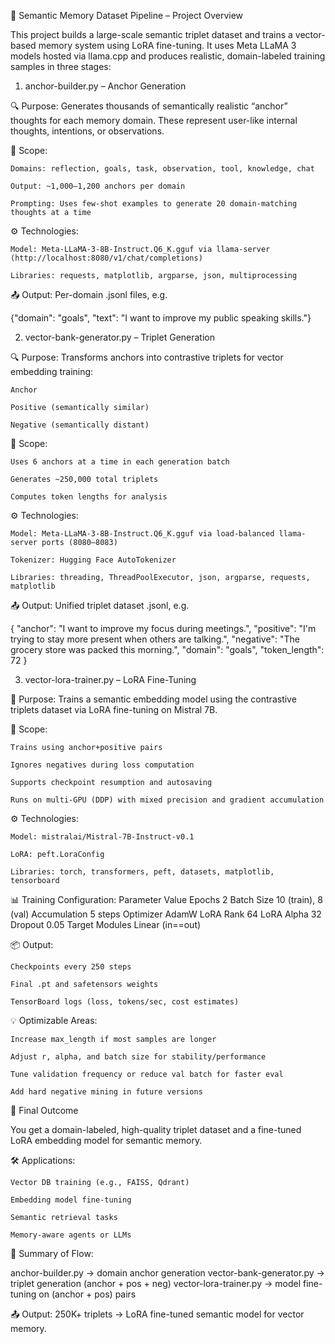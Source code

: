 🧠 Semantic Memory Dataset Pipeline – Project Overview

This project builds a large-scale semantic triplet dataset and trains a vector-based memory system using LoRA fine-tuning. It uses Meta LLaMA 3 models hosted via llama.cpp and produces realistic, domain-labeled training samples in three stages:
1. anchor-builder.py – Anchor Generation

🔍 Purpose:
Generates thousands of semantically realistic “anchor” thoughts for each memory domain. These represent user-like internal thoughts, intentions, or observations.

🧱 Scope:

    Domains: reflection, goals, task, observation, tool, knowledge, chat

    Output: ~1,000–1,200 anchors per domain

    Prompting: Uses few-shot examples to generate 20 domain-matching thoughts at a time

⚙️ Technologies:

    Model: Meta-LLaMA-3-8B-Instruct.Q6_K.gguf via llama-server (http://localhost:8080/v1/chat/completions)

    Libraries: requests, matplotlib, argparse, json, multiprocessing

📤 Output:
Per-domain .jsonl files, e.g.

{"domain": "goals", "text": "I want to improve my public speaking skills."}

2. vector-bank-generator.py – Triplet Generation

🔍 Purpose:
Transforms anchors into contrastive triplets for vector embedding training:

    Anchor

    Positive (semantically similar)

    Negative (semantically distant)

🧱 Scope:

    Uses 6 anchors at a time in each generation batch

    Generates ~250,000 total triplets

    Computes token lengths for analysis

⚙️ Technologies:

    Model: Meta-LLaMA-3-8B-Instruct.Q6_K.gguf via load-balanced llama-server ports (8080–8083)

    Tokenizer: Hugging Face AutoTokenizer

    Libraries: threading, ThreadPoolExecutor, json, argparse, requests, matplotlib

📤 Output:
Unified triplet dataset .jsonl, e.g.

{
  "anchor": "I want to improve my focus during meetings.",
  "positive": "I'm trying to stay more present when others are talking.",
  "negative": "The grocery store was packed this morning.",
  "domain": "goals",
  "token_length": 72
}

3. vector-lora-trainer.py – LoRA Fine-Tuning

🧪 Purpose:
Trains a semantic embedding model using the contrastive triplets dataset via LoRA fine-tuning on Mistral 7B.

🧱 Scope:

    Trains using anchor+positive pairs

    Ignores negatives during loss computation

    Supports checkpoint resumption and autosaving

    Runs on multi-GPU (DDP) with mixed precision and gradient accumulation

⚙️ Technologies:

    Model: mistralai/Mistral-7B-Instruct-v0.1

    LoRA: peft.LoraConfig

    Libraries: torch, transformers, peft, datasets, matplotlib, tensorboard

📊 Training Configuration:
Parameter	Value
Epochs	2
Batch Size	10 (train), 8 (val)
Accumulation	5 steps
Optimizer	AdamW
LoRA Rank	64
LoRA Alpha	32
Dropout	0.05
Target Modules	Linear (in==out)

📦 Output:

    Checkpoints every 250 steps

    Final .pt and safetensors weights

    TensorBoard logs (loss, tokens/sec, cost estimates)

💡 Optimizable Areas:

    Increase max_length if most samples are longer

    Adjust r, alpha, and batch size for stability/performance

    Tune validation frequency or reduce val batch for faster eval

    Add hard negative mining in future versions

🎯 Final Outcome

You get a domain-labeled, high-quality triplet dataset and a fine-tuned LoRA embedding model for semantic memory.

🛠️ Applications:

    Vector DB training (e.g., FAISS, Qdrant)

    Embedding model fine-tuning

    Semantic retrieval tasks

    Memory-aware agents or LLMs

🧠 Summary of Flow:

anchor-builder.py        →   domain anchor generation
vector-bank-generator.py →   triplet generation (anchor + pos + neg)
vector-lora-trainer.py   →   model fine-tuning on (anchor + pos) pairs

📤 Output: 250K+ triplets → LoRA fine-tuned semantic model for vector memory.
